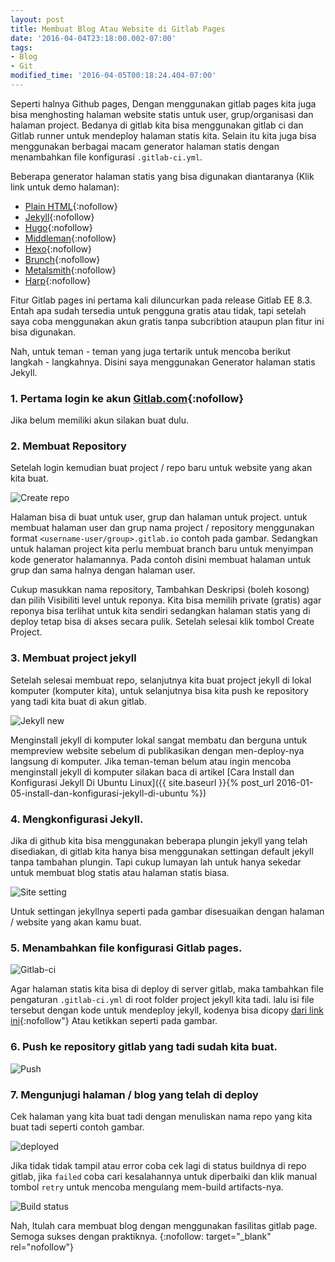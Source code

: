 ```yaml
---
layout: post
title: Membuat Blog Atau Website di Gitlab Pages
date: '2016-04-04T23:18:00.002-07:00'
tags:
- Blog
- Git
modified_time: '2016-04-05T00:18:24.404-07:00'
---
```

Seperti halnya Github pages, Dengan menggunakan gitlab pages kita juga bisa menghosting halaman website statis untuk user, grup/organisasi dan halaman project. Bedanya di gitlab kita bisa menggunakan gitlab ci dan Gitlab runner untuk mendeploy halaman statis kita. Selain itu kita juga bisa menggunakan berbagai macam generator halaman statis dengan menambahkan file konfigurasi `.gitlab-ci.yml`.

Beberapa generator halaman statis yang bisa digunakan diantaranya (Klik link untuk demo halaman):

* [Plain HTML](https://gitlab.com/pages/plain-html){:nofollow}
* [Jekyll](https://gitlab.com/pages/jekyll){:nofollow}
* [Hugo](https://gitlab.com/pages/hugo){:nofollow}
* [Middleman](https://gitlab.com/pages/middleman){:nofollow}
* [Hexo](https://gitlab.com/pages/hexo){:nofollow}
* [Brunch](https://gitlab.com/pages/brunch){:nofollow}
* [Metalsmith](https://gitlab.com/pages/metalsmith){:nofollow}
* [Harp](https://gitlab.com/pages/harp){:nofollow}

Fitur Gitlab pages ini pertama kali diluncurkan pada release Gitlab EE 8.3. Entah apa sudah tersedia untuk pengguna gratis atau tidak, tapi setelah saya coba menggunakan akun gratis tanpa subcribtion ataupun plan fitur ini bisa digunakan.

Nah, untuk teman - teman yang juga tertarik untuk mencoba berikut langkah - langkahnya. Disini saya menggunakan Generator halaman statis Jekyll.

### 1. Pertama login ke akun [Gitlab.com](http://gitlab.com/){:nofollow}
Jika belum memiliki akun silakan buat dulu.

### 2. Membuat Repository
Setelah login kemudian buat project / repo baru untuk website yang akan kita buat.

![Create repo](https://2.bp.blogspot.com/-qzK2REUWTFw/VwNJFyP6FNI/AAAAAAAACRc/Htmg9mrc3qscTk0CW889m2AU2FcA5TXFQ/s1600/createRepo.png)

Halaman bisa di buat untuk user, grup dan halaman untuk project. untuk membuat halaman user dan grup nama project / repository menggunakan format `<username-user/group>.gitlab.io` contoh pada gambar. Sedangkan untuk halaman project kita perlu membuat branch baru untuk menyimpan kode generator halamannya. Pada contoh disini membuat halaman untuk grup dan sama halnya dengan halaman user.

Cukup masukkan nama repository, Tambahkan Deskripsi (boleh kosong) dan pilih Visibiliti level untuk reponya. Kita bisa memilih private (gratis) agar reponya bisa terlihat untuk kita sendiri sedangkan halaman statis yang di deploy tetap bisa di akses secara pulik. Setelah selesai klik tombol Create Project.

### 3. Membuat project jekyll
Setelah selesai membuat repo, selanjutnya kita buat project jekyll di lokal komputer (komputer kita), untuk selanjutnya bisa kita push ke repository yang tadi kita buat di akun gitlab.

![Jekyll new](https://1.bp.blogspot.com/-C89vPc__utU/VwNNneS113I/AAAAAAAACR0/xjVImmKkpaIVh7wmDl7K34x9XUdF1iR3w/s400/jeyllnew.png)

Menginstall jekyll di komputer lokal sangat membatu dan berguna untuk mempreview website sebelum di publikasikan dengan men-deploy-nya langsung di komputer. Jika teman-teman belum atau ingin mencoba menginstall jekyll di komputer silakan baca di artikel [Cara Install dan Konfigurasi Jekyll Di Ubuntu Linux]({{ site.baseurl }}{% post_url 2016-01-05-install-dan-konfigurasi-jekyll-di-ubuntu %})

### 4. Mengkonfigurasi Jekyll.
Jika di github kita bisa menggunakan beberapa plungin jekyll yang telah disediakan, di gitlab kita hanya bisa menggunakan settingan default jekyll tanpa tambahan plungin. Tapi cukup lumayan lah untuk hanya sekedar untuk membuat blog statis atau halaman statis biasa.

![Site setting](https://1.bp.blogspot.com/-uAPAx8GA2IU/VwNRaQUcUBI/AAAAAAAACSI/YFxyW9OiIegUhnj1aLcTn6usNRB2Z-yBA/s1600/siteSetting.png)

Untuk settingan jekyllnya seperti pada gambar disesuaikan dengan halaman / website yang akan kamu buat.

### 5. Menambahkan file konfigurasi Gitlab pages.
![Gitlab-ci](https://1.bp.blogspot.com/-7wDID9rxy6w/VwNT1lJiHPI/AAAAAAAACSU/Fg9M8eIgs5MUtugh0IkaF19CWN2YFCv5g/s1600/gitlab-ci.png)

Agar halaman statis kita bisa di deploy di server gitlab, maka tambahkan file pengaturan `.gitlab-ci.yml` di root folder project jekyll kita tadi. lalu isi file tersebut dengan kode untuk mendeploy jekyll, kodenya bisa dicopy [dari link ini](https://gitlab.com/pages/jekyll/raw/master/.gitlab-ci.yml){:nofollow"} Atau ketikkan seperti pada gambar.

### 6. Push ke repository gitlab yang tadi sudah kita buat.

![Push](https://4.bp.blogspot.com/-gSjTk-Yj5UU/VwNVVo6DZcI/AAAAAAAACSo/kb2rg9oVUI8peuurCN5-ujnIBEG_e4Z3A/s1600/push.png)

### 7. Mengunjugi halaman / blog yang telah di deploy
Cek halaman yang kita buat tadi dengan menuliskan nama repo yang kita buat tadi seperti contoh gambar.

![deployed](https://4.bp.blogspot.com/-c8u4A-1spf0/VwNWgiEeeXI/AAAAAAAACSw/SB642MhkyoAN6ioYor_Y9LrmQBwrPtIXQ/s1600/deployed.png)

Jika tidak tidak tampil atau error coba cek lagi di status buildnya di repo gitlab, jika `failed` coba cari kesalahannya untuk diperbaiki dan klik manual tombol `retry` untuk mencoba mengulang mem-build artifacts-nya.

![Build status](https://4.bp.blogspot.com/-KZJDpa544OY/VwNXii5QzII/AAAAAAAACTA/0K-v3jW-Fr0Fqkm2I2sjZ2uvauxF5M3PQ/s1600/buildstatus.png)

Nah, Itulah cara membuat blog dengan menggunakan fasilitas gitlab page. Semoga sukses dengan praktiknya.
{:nofollow: target="_blank" rel="nofollow"}
